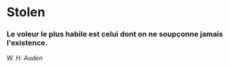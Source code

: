 # Stolen

### Le voleur le plus habile est celui dont on ne soupçonne jamais l'existence.
*W. H. Auden*
